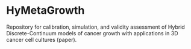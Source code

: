 # HyMetaGrowth

Repository for calibration, simulation, and validity assessment of Hybrid Discrete-Continuum
models of cancer growth with applications in 3D cancer cell cultures (paper).

